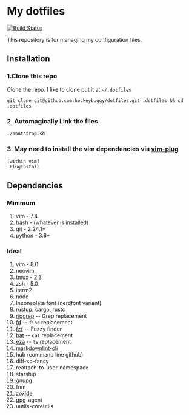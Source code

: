 # My dotfiles

[![Build Status](https://travis-ci.org/hockeybuggy/dotfiles.svg)](https://travis-ci.org/hockeybuggy/dotfiles)

This repository is for managing my configuration files.

## Installation

### 1.Clone this repo

Clone the repo. I like to clone put it at `~/.dotfiles`

    git clone git@github.com:hockeybuggy/dotfiles.git .dotfiles && cd .dotfiles

### 2. Automagically Link the files

    ./bootstrap.sh

### 3. May need to install the vim dependencies via [vim-plug](https://github.com/junegunn/vim-plug)

    [within vim]
    :PlugInstall

## Dependencies

### Minimum

1. vim  - 7.4
1. bash - (whatever is installed)
1. git  - 2.24.1+
1. python - 3.6+

### Ideal

1. vim - 8.0
1. neovim
1. tmux - 2.3
1. zsh  - 5.0
1. iterm2
1. node
1. Inconsolata font (nerdfont variant)
1. rustup, cargo, rustc
1. [ripgrep](https://github.com/BurntSushi/ripgrep) -- Grep replacement
1. [fd](https://github.com/sharkdp/fd) -- `find` replacement
1. [fzf](https://github.com/junegunn/fzf) -- Fuzzy finder
1. [bat](https://github.com/sharkdp/bat) -- `cat` replacement
1. [eza](https://eza.rocks/) -- `ls` replacement
1. [markdownlint-cli](https://github.com/igorshubovych/markdownlint-cli)
1. hub (command line github)
1. diff-so-fancy
1. reattach-to-user-namespace
1. starship
1. gnupg
1. fnm
1. zoxide
1. gpg-agent
1. uutils-coreutils
